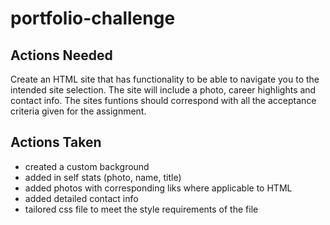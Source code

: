 # portfolio-challenge

## Actions Needed
Create an HTML site that has functionality to be able to navigate you to the intended site selection. The site will include a photo, career highlights and contact info. The sites funtions should correspond with all the acceptance criteria given for the assignment.

## Actions Taken
* created a custom background 
* added in self stats (photo, name, title)
* added photos with corresponding liks where applicable to HTML
* added detailed contact info
* tailored css file to meet the style requirements of the file